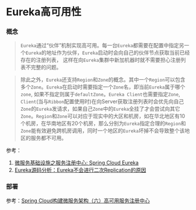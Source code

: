 # Eureka高可用性

### 概念

> `Eureka`通过“伙伴”机制实现高可用。每一台`Eureka`都需要在配置中指定另一个`Eureka`的地址作为伙伴，`Eureka`启动时会向自己的伙伴节点获取当前已经存在的注册列表， 这样在向`Eureka`集群中新加机器时就不需要担心注册列表不完整的问题。

> 除此之外，`Eureka`还支持`Region`和`Zone`的概念。其中一个`Region`可以包含多个`Zone`。`Eureka`在启动时需要指定一个`Zone`名，即当前`Eureka`属于哪个`zone`, 如果不指定则属于`defaultZone`。`Eureka Client`也需要指定`Zone`, `Client`(当与`Ribbon`配置使用时)在向Server获取注册列表时会优先向自己`Zone`的`Eureka`发请求，如果自己`Zone`中的`Eureka`全挂了才会尝试向其它`Zone`。`Region`和`Zone`可以对应于现实中的大区和机房，如在华北地区有10个机房，在华南地区有20个机房，那么分别为`Eureka`指定合理的`Region`和`Zone`能有效避免跨机房调用，同时一个地区的`Eureka`坏掉不会导致整个该地区的服务都不可用。

参考：
1. [微服务基础设施之服务注册中心: Spring Cloud Eureka](http://blog.csdn.net/neosmith/article/details/52181450)
2. [Eureka源码分析：Eureka不会进行二次Replication的原因](http://blog.csdn.net/neosmith/article/details/52912645)

### 部署



参考：[Spring Cloud构建微服务架构（六）高可用服务注册中心](http://blog.didispace.com/springcloud6/) 